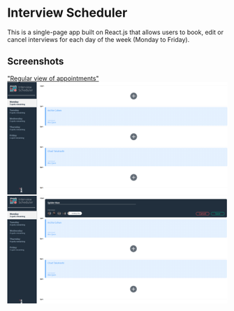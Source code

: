 # Interview Scheduler

This is a single-page app built on React.js that allows users to book, edit or cancel interviews for each day of the week (Monday to Friday).

## Screenshots

["Regular view of appointments"](https://github.com/antosha-85/scheduler/blob/master/docs/Deleting%20view.png?raw=true)
!["Form when creating/editing an interview"](https://github.com/antosha-85/scheduler/blob/master/docs/Regular%20view.png?raw=true)
!["Confirmation message before deleting an interview "](https://github.com/antosha-85/scheduler/blob/master/docs/Saving%20view.png?raw=true)


